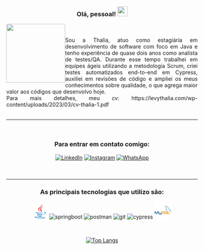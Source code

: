 <div align="center">
 <h3>Olá, pessoal! <img src="https://media.giphy.com/media/dUmio3gDAVb7a/giphy.gif" height="26px" width="26px"></h3>
<img align="left" src="http://mylenna.xyz/assets/style/imgs/giphy1.gif" height="155px" width="155px">
<br><br>
<div align="justify">
Sou a Thalia, atuo como estagiária em desenvolvimento de software com foco em Java e tenho experiência de quase dois anos como analista de
testes/QA. Durante esse tempo trabalhei em equipes ágeis utilizando a metodologia Scrum, criei testes
automatizados end-to-end em Cypress, auxiliei em revisões de código e ampliei os meus conhecimentos
sobre qualidade, o que agrega maior valor aos códigos que desenvolvo hoje.
<br>
Para mais detalhes, meu cv: https://levythalia.com/wp-content/uploads/2023/03/cv-thalia-1.pdf
</div>
 
<br>
<hr>
<br>
<h3 align="center">Para entrar em contato comigo:</h3>
<a href="https://www.linkedin.com/in/thalialevy"><img alt="LinkedIn" src="https://img.shields.io/badge/linkedin-%230077B5.svg?style=for-the-badge&logo=linkedin&logoColor=white"/></a>  <a href="https://www.instagram.com/thalialevy_/?hl=pt-br/"><img alt="Instagram" src="https://img.shields.io/badge/Instagram-%23E4405F.svg?style=for-the-badge&logo=Instagram&logoColor=white"/></a>  <a href="https://api.whatsapp.com/send?phone=5521996661421"><img alt="WhatsApp" src="https://img.shields.io/badge/WhatsApp-25D366?style=for-the-badge&logo=whatsapp&logoColor=white"/></a>  
<br><br><br>
<hr>
</p><h3>As principais tecnologias que utilizo são:</h3>
<p>
<img src="https://raw.githubusercontent.com/devicons/devicon/master/icons/java/java-original.svg" alt="java" height="40"/>
<img src="https://www.svgrepo.com/show/376350/spring.svg" alt="springboot" height="33"/>
<img src="https://www.vectorlogo.zone/logos/getpostman/getpostman-icon.svg" alt="postman" height="31"/>
<img src="https://www.vectorlogo.zone/logos/git-scm/git-scm-icon.svg" alt="git" height="33"/>
<img src="https://raw.githubusercontent.com/simple-icons/simple-icons/6e46ec1fc23b60c8fd0d2f2ff46db82e16dbd75f/icons/cypress.svg" alt="cypress" height="33"/>
<img src="https://raw.githubusercontent.com/devicons/devicon/master/icons/mysql/mysql-original-wordmark.svg" alt="mysql" height="45"/>
</p>
<br>
<div align="center" style="width: 120px;">
 
[![Top Langs](https://github-readme-stats.vercel.app/api/top-langs/?username=thalialevy&layout=compact&theme=material-palenight&hide_progress=false&exclude_repo=projeto-loja-tecidos,step-computer-academy-modulo04)](https://github.com/thalialevy/github-readme-stats)
</div> 
 </div> 

